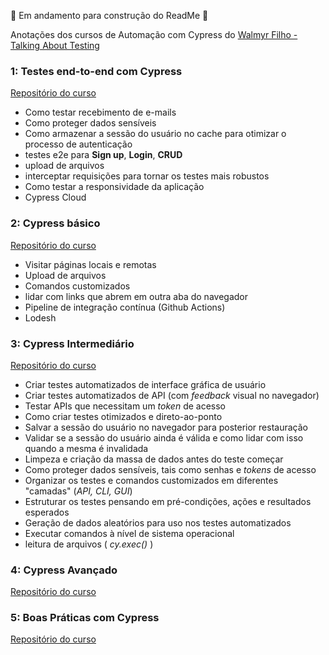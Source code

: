 🚧 Em andamento para construção do ReadMe 🚧

Anotações dos cursos de Automação com Cypress do [Walmyr Filho - Talking About Testing](https://github.com/wlsf82)

### 1: Testes end-to-end com Cypress
[Repositório do curso](https://github.com/wlsf82/testes-e2e-com-cypress-v2)
- Como testar recebimento de e-mails
- Como proteger dados sensíveis
- Como armazenar a sessão do usuário no cache para otimizar o processo de autenticação
- testes e2e para **Sign up**, **Login**, **CRUD**
- upload de arquivos
- interceptar requisições para tornar os testes mais robustos
- Como testar a responsividade da aplicação
- Cypress Cloud

### 2: Cypress básico
[Repositório do curso](https://github.com/wlsf82/cypress-basico-v2)
 - Visitar páginas locais e remotas
 - Upload de arquivos
 - Comandos customizados
 - lidar com links que abrem em outra aba do navegador
 - Pipeline de integração contínua (Github Actions)
 - Lodesh

 ### 3: Cypress Intermediário
 [Repositório do curso]( https://github.com/wlsf82/cypress-intermediario-v2)
- Criar testes automatizados de interface gráfica de usuário
- Criar testes automatizados de API (com _feedback_ visual no navegador)
- Testar APIs que necessitam um _token_ de acesso
- Como criar testes otimizados e direto-ao-ponto
- Salvar a sessão do usuário no navegador para posterior restauração
- Validar se a sessão do usuário ainda é válida e como lidar com isso quando a mesma é invalidada
- Limpeza e criação da massa de dados antes do teste começar
- Como proteger dados sensíveis, tais como senhas e _tokens_ de acesso
- Organizar os testes e comandos customizados em diferentes "camadas" (_API, CLI, GUI_)
- Estruturar os testes pensando em pré-condições, ações e resultados esperados
- Geração de dados aleatórios para uso nos testes automatizados
- Executar comandos à nível de sistema operacional
- leitura de arquivos ( _cy.exec()_ )

### 4: Cypress Avançado
 [Repositório do curso](https://github.com/wlsf82/curso-cypress-avancado)

### 5: Boas Práticas com Cypress
[Repositório do curso](https://github.com/wlsf82/boas-praticas-em-automacao-de-testes-com-cypress-v2) 

